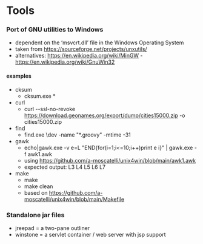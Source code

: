 # Tools
### Port of GNU utilities to Windows

* dependent on the ‘msvcrt.dll’ file in the Windows Operating System
* taken from https://sourceforge.net/projects/unxutils/
* alternatives: https://en.wikipedia.org/wiki/MinGW - https://en.wikipedia.org/wiki/GnuWin32
#### examples
* cksum
  * cksum.exe *
* curl
  * curl --ssl-no-revoke https://download.geonames.org/export/dump/cities15000.zip -o cities15000.zip 
* find
  * find.exe \dev -name "*.groovy" -mtime -31
* gawk
  * echo|gawk.exe -v e=L "END{for(i=1;i<=10;i++)print e i}" | gawk.exe -f awk1.awk
  * using https://github.com/a-moscatelli/unix4win/blob/main/awk1.awk
  * expected output: L3 L4 L5 L6 L7
* make
  * make
  * make clean
  * based on https://github.com/a-moscatelli/unix4win/blob/main/Makefile
### Standalone jar files
* jreepad = a two-pane outliner
* winstone = a servlet container / web server with jsp support
